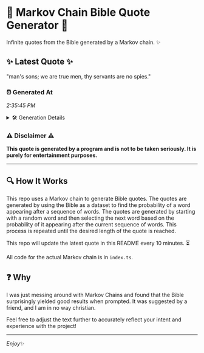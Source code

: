 # 📖 Markov Chain Bible Quote Generator 📖

Infinite quotes from the Bible generated by a Markov chain. ✨

## ✨ Latest Quote ✨
"man's sons; we are true men, thy servants are no spies."

### ⏰ Generated At
*2:35:45 PM*

<details>
    <summary>🛠️ Generation Details</summary>
    <p>
        <strong>🌱 Seed:</strong> man's<br>
        <strong>🔄 Iterations:</strong> 10<br>
        <strong>📜 Context History:</strong><br>[ man's ]: sons;<br>[ man's, sons; ]: we<br>[ man's, sons;, we ]: are<br>[ man's, sons;, we, are ]: true<br>[ man's, sons;, we, are, true ]: men,<br>[ man's, sons;, we, are, true, men, ]: thy<br>[ sons;, we, are, true, men,, thy ]: servants<br>[ we, are, true, men,, thy, servants ]: are<br>[ are, true, men,, thy, servants, are ]: no<br>[ true, men,, thy, servants, are, no ]: spies.<br>
    </p>
</details>

### ⚠️ Disclaimer ⚠️
**This quote is generated by a program and is not to be taken seriously. It is purely for entertainment purposes.**

---

## 🔍 How It Works

This repo uses a Markov chain to generate Bible quotes. The quotes are generated by using the Bible as a dataset to find the probability of a word appearing after a sequence of words. The quotes are generated by starting with a random word and then selecting the next word based on the probability of it appearing after the current sequence of words. This process is repeated until the desired length of the quote is reached.

This repo will update the latest quote in this README every 10 minutes. ⏳

All code for the actual Markov chain is in `index.ts`.

## ❓ Why

I was just messing around with Markov Chains and found that the Bible surprisingly yielded good results when prompted. 
It was suggested by a friend, and I am in no way christian.

Feel free to adjust the text further to accurately reflect your intent and experience with the project!

---

*Enjoy*✨
